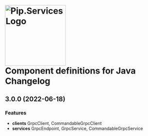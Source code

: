 # <img src="https://uploads-ssl.webflow.com/5ea5d3315186cf5ec60c3ee4/5edf1c94ce4c859f2b188094_logo.svg" alt="Pip.Services Logo" width="200"> <br/> Component definitions for Java Changelog

## <a name="3.0.0"></a> 3.0.0 (2022-06-18)

### Features
* **clients** GrpcClient, CommandableGrpcClient
* **services** GrpcEndpoint, GrpcService, CommandableGrpcService


